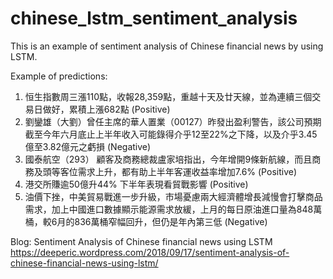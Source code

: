 # chinese_lstm_sentiment_analysis

This is an example of sentiment analysis of Chinese financial news by using LSTM.

Example of predictions:
1) 恒生指數周三漲110點，收報28,359點，重越十天及廿天線，並為連續三個交易日做好，累積上漲682點 (Positive)
2) 劉鑾雄（大劉）曾任主席的華人置業（00127）昨發出盈利警告，該公司預期截至今年六月底止上半年收入可能錄得介乎12至22%之下降，以及介乎3.45億至3.82億元之虧損 (Negative)
3) 國泰航空（293） 顧客及商務總裁盧家培指出，今年增開9條新航線，而且商務及頭等客位需求上升，都有助上半年客運收益率增加7.6% (Positive)
4) 港交所賺逾50億升44% 下半年表現看貿戰影響 (Positive)
5) 油價下挫，中美貿易戰進一步升級，市場憂慮兩大經濟體增長減慢會打擊商品需求，加上中國進口數據顯示能源需求放緩，上月的每日原油進口量為848萬桶，較6月的836萬桶窄幅回升，但仍是年內第三低 (Negative)


Blog: Sentiment Analysis of Chinese financial news using LSTM
https://deeperic.wordpress.com/2018/09/17/sentiment-analysis-of-chinese-financial-news-using-lstm/
